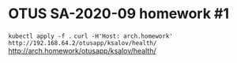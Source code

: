 # OTUS SA-2020-09 homework #1
`kubectl apply -f .`
`curl -H'Host: arch.homework' http://192.168.64.2/otusapp/ksalov/health/`
http://arch.homework/otusapp/ksalov/health/
